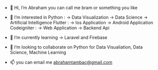 - 👋 Hi, I’m Abraham 
     you can call me bram or something you like 
- 👀 I’m interested in 
     Python       :   -> Data Visualization
                      -> Data Science 
                      -> Artificial Intelligence
     Flutter      :   -> Ios Application 
                      -> Android Application
     Codeigniter  :   -> Web Application
                      -> Backend Api
      
- 🌱 I’m currently learning  ->  Laravel and Firebase 
- 💞️ I’m looking to collaborate on Python for Data Visualiation, Data Science, Machine Learning
- 📫 you can email me abrahamtambac@gmail.com

<!---
tambacabraham/tambacabraham is a ✨ special ✨ repository because its `README.md` (this file) appears on your GitHub profile.
You can click the Preview link to take a look at your changes.
--->
